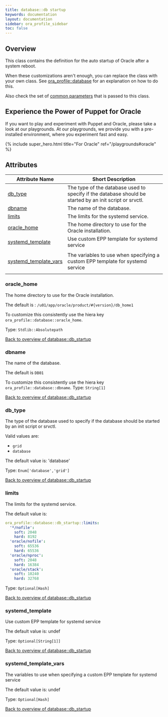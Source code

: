 ```yaml
---
title: database::db startup
keywords: documentation
layout: documentation
sidebar: ora_profile_sidebar
toc: false
---
```

## Overview

This class contains the definition for the auto startup of Oracle after a system reboot.

When these customizations aren't enough, you can replace the class with your own class. See [ora_profile::database](./database.html) for an explanation on how to do this.

Also check the set of [common parameters](./common) that is passed to this class.





## Experience the Power of Puppet for Oracle

If you want to play and experiment with Puppet and Oracle, please take a look at our playgrounds. At our playgrounds, we provide you with a pre-installed environment, where you experiment fast and easy.

{% include super_hero.html title="For Oracle" ref="/playgrounds#oracle" %}


## Attributes



Attribute Name                                                       | Short Description                                                                                       |
-------------------------------------------------------------------- | ------------------------------------------------------------------------------------------------------- |
[db_type](#database::db_startup_db_type)                             | The type of the database used to specify if the database should be started by an init script or srvctl. |
[dbname](#database::db_startup_dbname)                               | The name of the database.                                                                               |
[limits](#database::db_startup_limits)                               | The limits for the systemd service.                                                                     |
[oracle_home](#database::db_startup_oracle_home)                     | The home directory to use for the Oracle installation.                                                  |
[systemd_template](#database::db_startup_systemd_template)           | Use custom EPP template for systemd service
                                                            |
[systemd_template_vars](#database::db_startup_systemd_template_vars) | The variables to use when specifying a custom EPP template for systemd service
                         |




### oracle_home<a name='database::db_startup_oracle_home'>

The home directory to use for the Oracle installation.

The default is : `/u01/app/oracle/product/#{version}/db_home1`

To customize this consistently use the hiera key `ora_profile::database::oracle_home`.


Type: `Stdlib::Absolutepath`


[Back to overview of database::db_startup](#attributes)

### dbname<a name='database::db_startup_dbname'>

The name of the database.

The default is `DB01`

To customize this consistently use the hiera key `ora_profile::database::dbname`.
Type: `String[1]`


[Back to overview of database::db_startup](#attributes)

### db_type<a name='database::db_startup_db_type'>

The type of the database used to specify if the database should be started by an init script or srvctl.

Valid values are:
- `grid`
- `database`

The default value is: 'database'

Type: `Enum['database','grid']`


[Back to overview of database::db_startup](#attributes)

### limits<a name='database::db_startup_limits'>

The limits for the systemd service.

The default value is:

```yaml
ora_profile::database::db_startup::limits:
  '*/nofile':
    soft: 2048
    hard: 8192
  'oracle/nofile':
    soft: 65536
    hard: 65536
  'oracle/nproc':
    soft: 2048
    hard: 16384
  'oracle/stack':
    soft: 10240
    hard: 32768
```

Type: `Optional[Hash]`


[Back to overview of database::db_startup](#attributes)

### systemd_template<a name='database::db_startup_systemd_template'>

Use custom EPP template for systemd service

The default value is: undef

Type: `Optional[String[1]]`


[Back to overview of database::db_startup](#attributes)

### systemd_template_vars<a name='database::db_startup_systemd_template_vars'>

The variables to use when specifying a custom EPP template for systemd service

The default value is: undef

Type: `Optional[Hash]`


[Back to overview of database::db_startup](#attributes)
